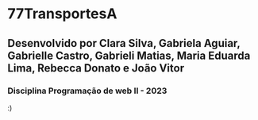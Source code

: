 # 77TransportesA
## Desenvolvido por Clara Silva, Gabriela Aguiar, Gabrielle Castro, Gabrieli Matias, Maria Eduarda Lima, Rebecca Donato e João Vitor
### Disciplina Programação de web II - 2023
:)
